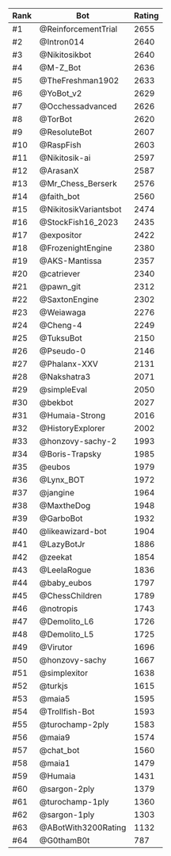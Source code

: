 Rank|Bot|Rating
---|---|---
#1|@ReinforcementTrial|2655
#2|@Intron014|2640
#3|@Nikitosikbot|2640
#4|@M-Z_Bot|2636
#5|@TheFreshman1902|2633
#6|@YoBot_v2|2629
#7|@Occhessadvanced|2626
#8|@TorBot|2620
#9|@ResoluteBot|2607
#10|@RaspFish|2603
#11|@Nikitosik-ai|2597
#12|@ArasanX|2587
#13|@Mr_Chess_Berserk|2576
#14|@faith_bot|2560
#15|@NikitosikVariantsbot|2474
#16|@StockFish16_2023|2435
#17|@expositor|2422
#18|@FrozenightEngine|2380
#19|@AKS-Mantissa|2357
#20|@catriever|2340
#21|@pawn_git|2312
#22|@SaxtonEngine|2302
#23|@Weiawaga|2276
#24|@Cheng-4|2249
#25|@TuksuBot|2150
#26|@Pseudo-0|2146
#27|@Phalanx-XXV|2131
#28|@Nakshatra3|2071
#29|@simpleEval|2050
#30|@bekbot|2027
#31|@Humaia-Strong|2016
#32|@HistoryExplorer|2002
#33|@honzovy-sachy-2|1993
#34|@Boris-Trapsky|1985
#35|@eubos|1979
#36|@Lynx_BOT|1972
#37|@jangine|1964
#38|@MaxtheDog|1948
#39|@GarboBot|1932
#40|@likeawizard-bot|1904
#41|@LazyBotJr|1886
#42|@zeekat|1854
#43|@LeelaRogue|1836
#44|@baby_eubos|1797
#45|@ChessChildren|1789
#46|@notropis|1743
#47|@Demolito_L6|1726
#48|@Demolito_L5|1725
#49|@Virutor|1696
#50|@honzovy-sachy|1667
#51|@simplexitor|1638
#52|@turkjs|1615
#53|@maia5|1595
#54|@Trollfish-Bot|1593
#55|@turochamp-2ply|1583
#56|@maia9|1574
#57|@chat_bot|1560
#58|@maia1|1479
#59|@Humaia|1431
#60|@sargon-2ply|1379
#61|@turochamp-1ply|1360
#62|@sargon-1ply|1303
#63|@ABotWith3200Rating|1132
#64|@G0thamB0t|787
